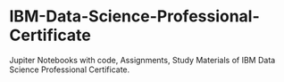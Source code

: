 # IBM-Data-Science-Professional-Certificate
Jupiter Notebooks with code, Assignments, Study Materials of IBM Data Science Professional Certificate.
